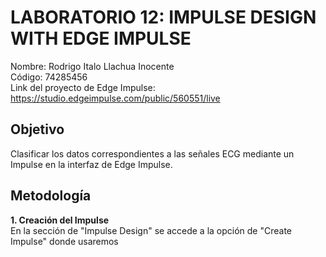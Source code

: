 # **LABORATORIO 12: IMPULSE DESIGN WITH EDGE IMPULSE**
Nombre: Rodrigo Italo Llachua Inocente\
Código: 74285456\
Link del proyecto de Edge Impulse: https://studio.edgeimpulse.com/public/560551/live

## **Objetivo** 
Clasificar los datos correspondientes a las señales ECG mediante un Impulse en la interfaz de Edge Impulse.

## **Metodología** 
**1. Creación del Impulse**\
En la sección de "Impulse Design" se accede a la opción de "Create Impulse" donde usaremos 
